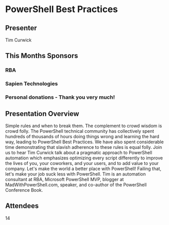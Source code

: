 # PowerShell Best Practices

## Presenter
Tim Curwick

## This Months Sponsors
### RBA
### Sapien Technologies
### Personal donations - Thank you very much!

## Presentation Overview
Simple rules and when to break them. The complement to crowd wisdom is crowd folly. The PowerShell technical community has collectively spent hundreds of thousands of hours doing things wrong and learning the hard way, leading to PowerShell Best Practices. We have also spent considerable time demonstrating that slavish adherence to these rules is equal folly.
Join us to hear Tim Curwick talk about a pragmatic approach to PowerShell automation which emphasizes optimizing every script differently to improve the lives of you, your coworkers, and your users, and to add value to your company. Let's make the world a better place with PowerShell! Failing that, let's make your job suck less with PowerShell.
Tim is an automation consultant at RBA, Microsoft PowerShell MVP, blogger at MadWithPowerShell.com, speaker, and co-author of the PowerShell Conference Book.




## Attendees
  14
  

  
